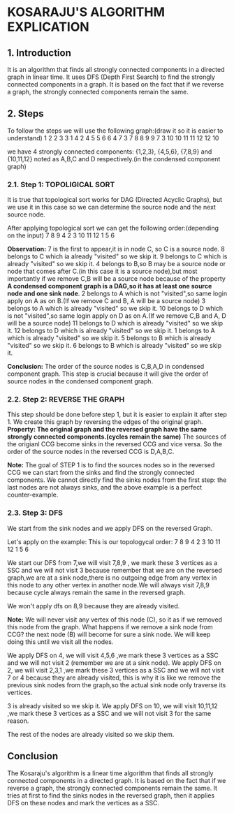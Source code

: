 # KOSARAJU'S ALGORITHM EXPLICATION

## 1. Introduction
It is an algorithm that finds all strongly connected components in a directed graph in linear time. It uses DFS (Depth First Search) to find the strongly connected components in a graph. It is based on the fact that if we reverse a graph, the strongly connected components remain the same.

## 2. Steps
To follow the steps we will use the following graph:(draw it so it is easier to understand)
1 2
2 3
3 1
4 2
4 5
5 6
6 4
7 3
7 8
8 9
9 7
3 10
10 11
11 12
12 10

we have 4 strongly connected components: {1,2,3}, {4,5,6}, {7,8,9} and {10,11,12} noted as A,B,C and D respectively.(in the condensed component graph)

### 2.1. Step 1: TOPOLIGICAL SORT
It is true that topological sort works for DAG (Directed Acyclic Graphs), but we use it in this case so we can determine the source node and the next source node.

After applying topological sort we can get the following order:(depending on the input)
7 8 9 4 2 3 10 11 12 1 5 6

**Observation:** 
7 is the first to appear,it is in node C, so C is a source node.
8 belongs to C which ia already "visited" so we skip it.
9 belongs to C which is already "visited" so we skip it.
4 belongs to B,so B may be a source node or node that comes after C.(in this case it is a source node),but most importantly if we remove C,B will be a source node because of the property **A condensed component graph is a DAG,so it has at least one source node and one sink node**.
2 belongs to A which is not "visited",so same login apply on A as on B.(If we remove C and B, A will be a source node)
3 belongs to A which is already "visited" so we skip it.
10 belongs to D which is not "visited",so same login apply on D as on A.(If we remove C,B and A, D will be a source node)
11 belongs to D which is already "visited" so we skip it.
12 belongs to D which is already "visited" so we skip it.
1 belongs to A which is already "visited" so we skip it.
5 belongs to B which is already "visited" so we skip it.
6 belongs to B which is already "visited" so we skip it.

**Conclusion:**
The order of the source nodes is C,B,A,D in condensed component graph.
This step is crucial because it will give the order of source nodes in the condensed component graph.

### 2.2. Step 2: REVERSE THE GRAPH
This step should be done before step 1, but it is easier to explain it after step 1.
We create this graph by reversing the edges of the original graph.
**Property: The original graph and the reversed graph have the same strongly connected components.(cycles remain the same)**
The sources of the origianl CCG become sinks in the reversed CCG and vice versa.
So the order of the source nodes in the reversed CCG is D,A,B,C.

**Note:**
The goal of STEP 1 is to find the sources nodes so in the reversed CCG we can start from the sinks and find the strongly connected components.
We cannot directly find the sinks nodes from the first step: the last nodes are not always sinks, and the above example is a perfect 
counter-example.

### 2.3. Step 3: DFS
We start from the sink nodes and we apply DFS on the reversed Graph.

Let's apply on the example:
This is our topologycal order: 7 8 9 4 2 3 10 11 12 1 5 6

We start our DFS from 7,we will visit 7,8,9 , we mark these 3 vertices as a SSC and we will not visit 3 because remember that we are on the reversed graph,we are at a sink node,there is no outgoing edge from any vertex in this node to any other vertex in another node.We will always visit 7,8,9 because cycle always remain the same in the reversed graph.

We won't apply dfs on 8,9 because they are already visited.

**Note:**
We will never visit any vertex of this node (C), so it as if we removed this node from the graph.
What happens if we remove a sink node from CCG? the next node (B) will become for sure a sink node.
We will keep doing this until we visit all the nodes.

We apply DFS on 4, we will visit 4,5,6 ,we mark these 3 vertices as a SSC and we will not visit 2 (remember we are at a sink node).
We apply DFS on 2, we will visit 2,3,1 ,we mark these 3 vertices as a SSC and we will not visit 7 or 4 because they are already visited, this is why it is like we remove the previous sink nodes from the graph,so the actual sink node only traverse its vertices.

3 is already visited so we skip it.
We apply DFS on 10, we will visit 10,11,12 ,we mark these 3 vertices as a SSC and we will not visit 3 for the same reason.

The rest of the nodes are already visited so we skip them.


## Conclusion
The Kosaraju's algorithm is a linear time algorithm that finds all strongly connected components in a directed graph.
It is based on the fact that if we reverse a graph, the strongly connected components remain the same.
It tries at first to find the sinks nodes in the reversed graph, then it applies DFS on these nodes and mark the vertices as a SSC.
